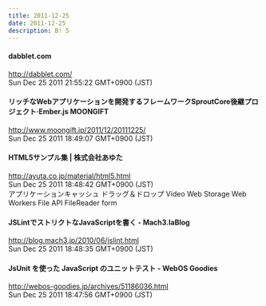 ```yaml
---
title: 2011-12-25
date: 2011-12-25
description: B! 5
---
```


#### dabblet.com
http://dabblet.com/<br>
Sun Dec 25 2011 21:55:22 GMT+0900 (JST)<br>


#### リッチなWebアプリケーションを開発するフレームワークSproutCore後継プロジェクト·Ember.js MOONGIFT
http://www.moongift.jp/2011/12/20111225/<br>
Sun Dec 25 2011 18:49:07 GMT+0900 (JST)<br>


#### HTML5サンプル集 | 株式会社あゆた
http://ayuta.co.jp/material/html5.html<br>
Sun Dec 25 2011 18:48:42 GMT+0900 (JST)<br>
アプリケーションキャッシュ ドラッグ＆ドロップ Video Web Storage Web Workers File API FileReader form


#### JSLintでストリクトなJavaScriptを書く - Mach3.laBlog
http://blog.mach3.jp/2010/06/jslint.html<br>
Sun Dec 25 2011 18:48:35 GMT+0900 (JST)<br>


#### JsUnit を使った JavaScript のユニットテスト - WebOS Goodies
http://webos-goodies.jp/archives/51186036.html<br>
Sun Dec 25 2011 18:47:56 GMT+0900 (JST)<br>


